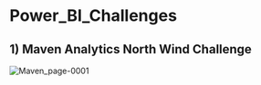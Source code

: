 # Power_BI_Challenges
## 1) Maven Analytics North Wind Challenge

![Maven_page-0001](https://github.com/nidhiy7/Power_BI_Challenges/assets/80893000/c4a9def8-22ab-4adc-b0c1-4e920f4d7584)

